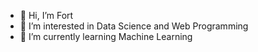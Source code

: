 - 👋 Hi, I’m Fort
- 👀 I’m interested in Data Science and Web Programming
- 🌱 I’m currently learning Machine Learning


